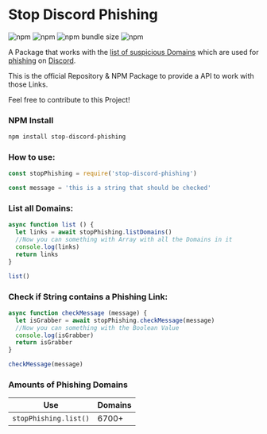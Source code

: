 # Stop Discord Phishing

![npm](https://img.shields.io/bundlephobia/min/stop-discord-phishing?style=for-the-badge)
![npm](https://img.shields.io/npm/v/stop-discord-phishing?style=for-the-badge)
![npm bundle size](https://img.shields.io/bundlephobia/min/stop-discord-phishing?style=for-the-badge)
![npm](https://img.shields.io/npm/dt/stop-discord-phishing?style=for-the-badge)

A Package that works with the [list of suspicious Domains](https://github.com/nikolaischunk/discord-phishing-links) which are used for [phishing](https://en.wikipedia.org/wiki/Phishing) on [Discord](https://discord.com).

This is the official Repository & NPM Package to provide a API to work with those Links.

Feel free to contribute to this Project!

### NPM Install

```bash
npm install stop-discord-phishing
```

### How to use:

```javascript
const stopPhishing = require('stop-discord-phishing')

const message = 'this is a string that should be checked'
```

### List all Domains:

```javascript
async function list () {
  let links = await stopPhishing.listDomains()
  //Now you can something with Array with all the Domains in it
  console.log(links)
  return links
}

list()
```

### Check if String contains a Phishing Link:

```javascript
async function checkMessage (message) {
  let isGrabber = await stopPhishing.checkMessage(message)
  //Now you can something with the Boolean Value
  console.log(isGrabber)
  return isGrabber
}

checkMessage(message)
```

### Amounts of Phishing Domains

| Use                   | Domains |
| --------------------- | ------- |
| `stopPhishing.list()` | 6700+    |
